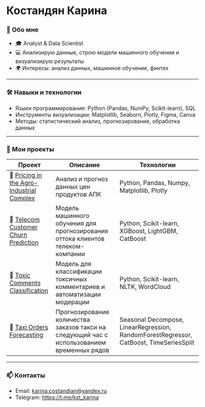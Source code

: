 # Костандян Карина

### 🚀 Обо мне
- 🎓 Analyst & Data Scientist  
- 💻 Анализирую данные, строю модели машинного обучения и визуализирую результаты  
- 🌍 Интересы: анализ данных, машинное обучение, финтех

---

### 🛠 Навыки и технологии
- Языки программирования: Python (Pandas, NumPy, Scikit-learn), SQL  
- Инструменты визуализации: Matplotlib, Seaborn, Plotly, Figma, Canva 
- Методы: статистический анализ, прогнозирование, обработка данных  

---

### 📂 Мои проекты

| Проект | Описание | Технологии |
|--------|----------|-------------|
| 🔗 [Pricing in the Agro-Industrial Complex](https://github.com/koskarina2002-max/Forecast-of-price-dynamics-of-the-agro-industrial-complex.git) | Анализ и прогноз данных цен продуктов АПК| Python, Pandas, Numpy, Matplotlib, Plotly |
| 🔗 [Telecom Customer Churn Prediction](https://github.com/koskarina2002-max/Telecommunications) | Модель машинного обучения для прогнозирования оттока клиентов телеком-компании | Python, Scikit-learn, XGBoost, LightGBM, CatBoost |
| 🔗 [Toxic Comments Classification](https://github.com/koskarina2002-max/Toxic-Comments-Classification) | Mодель для классификации токсичных комментариев и автоматизации модерации | Python, Scikit-learn, NLTK, WordCloud |
| 🔗 [Taxi Orders Forecasting](https://github.com/koskarina2002-max/Forecasting-the-number-of-taxi-orders) | Прогнозирование количества заказов такси на следующий час с использованием временных рядов | Seasonal Decompose, LinearRegression, RandomForestRegressor, CatBoost, TimeSeriesSplit |

---

### 📫 Контакты
- Email: karina.costandian@yandex.ru  
- Telegram: https://t.me/kst_karina
